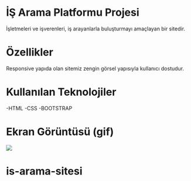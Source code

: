 # İŞ Arama Platformu Projesi

İşletmeleri ve işverenleri, iş arayanlarla buluşturmayı amaçlayan bir sitedir.

# Özellikler

Responsive yapıda olan sitemiz zengin görsel yapısıyla kullanıcı dostudur.

# Kullanılan Teknolojiler

-HTML
-CSS
-BOOTSTRAP

# Ekran Görüntüsü (gif)

![](/images/work.gif)
# is-arama-sitesi
